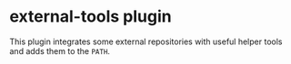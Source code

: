 # external-tools plugin

This plugin integrates some external repositories with useful helper tools and adds them to the `PATH`.
